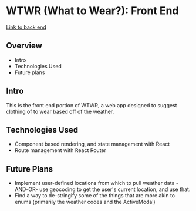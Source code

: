 # WTWR (What to Wear?): Front End
[Link to back end](https://github.com/Meidoragon/se_project_express)

## Overview
 * Intro
 * Technologies Used
 * Future plans

## Intro
  This is the front end portion of WTWR, a web app designed to suggest clothing of to wear based off of the weather.

## Technologies Used
  * Component based rendering, and state management with React
  * Route management with React Router

## Future Plans
  * Implement user-defined locations from which to pull weather data -AND-OR- use geocoding to get the user's current location, and use that.
  * Find a way to de-stringify some of the things that are more akin to enums (primarily the weather codes and the ActiveModal)
